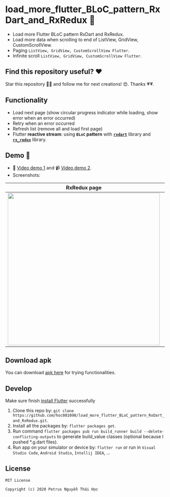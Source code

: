 # load_more_flutter_BLoC_pattern_RxDart_and_RxRedux 📱
-   Load more Flutter BLoC pattern RxDart and RxRedux.
-   Load more data when scrolling to end of ListView, GridView, CustomScrollView.
-   Paging `ListView, GridView, CustomScrollView Flutter`.
-   Infinite scroll `ListView, GridView, CustomScrollView Flutter`.

## Find this repository useful? ❤️

Star this repository 🌟🌟 and follow me for next creations! 😍. Thanks 💗💗.

## Functionality
-   Load next page (show circular progress indicator while loading, show error when an error occurred)
-   Retry when an error occurred
-   Refresh list (remove all and load first page)
-   Flutter **reactive stream**: using **`BLoC` pattern** with **[`rxdart`](https://pub.dev/packages/rxdart)** library and **[`rx_redux`](https://pub.dev/packages/rx_redux)** library.

## Demo 🎨

-   📀 [Video demo 1](https://www.youtube.com/watch?v=YPlFaYw3CCE) and 📹 [Video demo 2](https://youtu.be/BX8p-v1fffw).
-   Screenshots:

| RxRedux page |  Comics page | Simple BLoC page |  Home page  |
| ------------- | -------------  | ------------- | ------------- |
|<img src="https://github.com/hoc081098/hoc081098.github.io/blob/master/load_more/rx_redux_screen.gif?raw=true" width="480" > |<img src="https://github.com/hoc081098/hoc081098.github.io/blob/master/load_more/comics_page.gif?raw=true" width="480" > |<img src="https://github.com/hoc081098/hoc081098.github.io/blob/master/load_more/demo_simple_bloc_1.gif?raw=true" width="480">|  <img src="https://github.com/hoc081098/hoc081098.github.io/blob/master/load_more/demo.gif?raw=true" width="480" > |

## Download apk

You can download [apk here](https://github.com/hoc081098/hoc081098.github.io/blob/master/load_more/app-release.apk)
for trying functionalities.

## Develop

Make sure finish [install Flutter](https://flutter.io/get-started/install/) successfully

1.  Clone this repo by: `git clone https://github.com/hoc081098/load_more_flutter_BLoC_pattern_RxDart_and_RxRedux.git`.
2.  Install all the packages by: `flutter packages get`.
3.  Run command `flutter packages pub run build_runner build --delete-conflicting-outputs` to generate build_value classes (optional because I pushed *.g.dart files).
4.  Run app on your simulator or device by: `flutter run` or run in `Visual Studio Code`, `Android Studio`, `Intellij IDEA`, ...

## License

    MIT License
    
    Copyright (c) 2020 Petrus Nguyễn Thái Học
